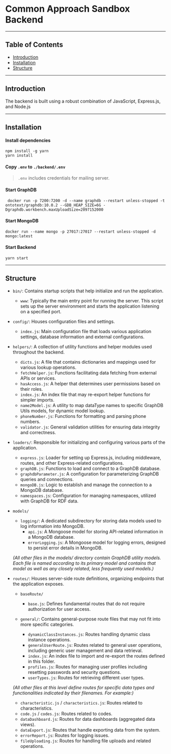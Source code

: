 
# Common Approach Sandbox Backend
---
## Table of Contents
- [Introduction](#introduction)
- [Installation](#installation)
- [Structure](#structure)
---
## Introduction
The backend is built using a robust combination of JavaScript, Express.js, and Node.js

---

## Installation
#### Install dependencies
```shell
npm install -g yarn
yarn install
```

#### Copy `.env` to `./backend/.env`
> `.env` includes credentials for mailing server.

#### Start GraphDB
```shell
 docker run -p 7200:7200 -d --name graphdb --restart unless-stopped -t ontotext/graphdb:10.0.2 --GDB_HEAP_SIZE=6G -Dgraphdb.workbench.maxUploadSize=2097152000
```

#### Start MongoDB
```shell
docker run --name mongo -p 27017:27017 --restart unless-stopped -d mongo:latest
```

#### Start Backend
```shell
yarn start
```
---

## Structure

- `bin/`: Contains startup scripts that help initialize and run the application.
  - `www`: Typically the main entry point for running the server. This script sets up the server environment and starts the application listening on a specified port.

- `config/`: Houses configuration files and settings.
  - `index.js`: Main configuration file that loads various application settings, database information and external configurations.

- `helpers/`: A collection of utility functions and helper modules used throughout the backend.
  - `dicts.js`: A file that contains dictionaries and mappings used for various lookup operations.
  - `fetchHelper.js`: Functions facilitating data fetching from external APIs or services.
  - `hasAccess.js`: A helper that determines user permissions based on their roles.
  - `index.js`: An index file that may re-export helper functions for simpler imports.
  - `name2Model.js`: A utility to map dataType names to specific GraphDB Utils models, for dynamic model lookup.
  - `phoneNumber.js`: Functions for formatting and parsing phone numbers.
  - `validator.js`: General validation utilities for ensuring data integrity and correctness.

- `loaders/`: Responsible for initializing and configuring various parts of the application.
  - `express.js`: Loader for setting up Express.js, including middleware, routes, and other Express-related configurations.
  - `graphDB.js`: Functions to load and connect to a GraphDB database.
  - `graphdbParameter.js`: A configuration for parameterizing GraphDB queries and connections.
  - `mongoDB.js`: Logic to establish and manage the connection to a MongoDB database.
  - `namespaces.js`: Configuration for managing namespaces, utilized with GraphDB for RDF data.

- `models/`
  - `logging/`: A dedicated subdirectory for storing data models used to log information into MongoDB.
    - `api.js`: A Mongoose model for storing API-related information in a MongoDB database.
    - `errorLogging.js`: A Mongoose model for logging errors, designed to persist error details in MongoDB.

  *(All other files in the models/ directory contain GraphDB utility models. Each file is named according to its primary model and contains that model as well as any closely related, less frequently used models.)*

- `routes/`: Houses server-side route definitions, organizing endpoints that the application exposes.
  - `baseRoute/`
    - `base.js`: Defines fundamental routes that do not require authorization for user access.

  - `general/`: Contains general-purpose route files that may not fit into more specific categories.
    - `dynamicClassInstances.js`: Routes handling dynamic class instance operations.
    - `generalUserRoute.js`: Routes related to general user operations, including generic user management and data retrieval.
    - `index.js`: An index file to import and re-export the routes defined in this folder.
    - `profiles.js`: Routes for managing user profiles including resetting passwords and security questions.
    - `userTypes.js`: Routes for retrieving different user types.
      
  *(All other files at this level define routes for specific data types and functionalities indicated by their filenames. For example:)*
 
  - `characteristic.js` / `characteristics.js`: Routes related to characteristics.
  - `code.js` / `codes.js`: Routes related to codes.
  - `dataDashboard.js`: Routes for data dashboards (aggregated data views).
  - `dataExport.js`: Routes that handle exporting data from the system.
  - `errorReport.js`: Routes for logging issues.
  - `fileUploading.js`: Routes for handling file uploads and related operations.

